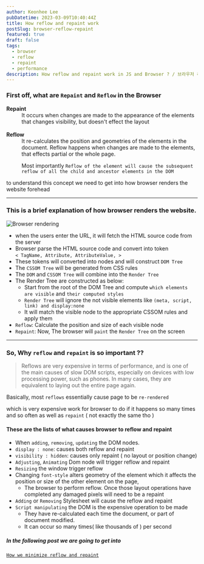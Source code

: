 ```yaml
---
author: Keonhee Lee
pubDatetime: 2023-03-09T10:40:44Z
title: How reflow and repaint work
postSlug: browser-reflow-repaint
featured: true
draft: false
tags:
  - browser
  - reflow
  - repaint
  - performance
description: How reflow and repaint work in JS and Browser ? / 브라우저 리플로우 리페인트 과정 영작 연습
---
```


### First off, what are `Repaint` and `Reflow` in the Browser

<dl>
  <dt><strong>Repaint</strong></dt>
  <dd>It occurs when changes are made to the appearance of the elements that changes visibility, but doesn't effect the layout
</dd>
<br>
  <dt><strong>Reflow</strong></dt>
  <dd>It re-calculates the position and geometries of the elements in the document.
  Reflow happens when changes are made to the elements, that effects partial or the whole page.

Most importantly `Reflow of the element will cause the subsequent reflow of all the child and ancestor elements in the DOM`</dd>

</dl>

to understand this concept we need to get into how browser renders the website forehead

---

### This is a brief explanation of how browser renders the website.

![Browser rendering](https://res.cloudinary.com/practicaldev/image/fetch/s--gCp3mv5T--/c_limit%2Cf_auto%2Cfl_progressive%2Cq_auto%2Cw_880/https://dev-to-uploads.s3.amazonaws.com/i/vbtr2gfaitr0am5nl4io.png 'browser rendering')

- when the users enter the URL, it will fetch the HTML source code from the server
- Browser parse the HTML source code and convert into token <br>
  `< TagName, Attribute, AttributeValue, >`
- These tokens will converted into nodes and will construct `DOM Tree`
- The `CSSOM Tree` will be generated from CSS rules
- The `DOM` and `CSSOM Tree` will combine into the `Render Tree`
- The Render Tree are constructed as below:
  - Start from the root of the DOM Tree and compute `which elements are visible` and `their computed styles`
  - `Render Tree` will ignore the not visible elements like `(meta, script, link) and display:none`
  - It will match the visible node to the appropriate CSSOM rules and apply them
- `Reflow`: Calculate the position and size of each visible node
- `Repaint`: Now, The browser will `paint` the `Render Tree` on the screen

---

### So, Why `reflow` and `repaint` is so important ??

> Reflows are very expensive in terms of performance, and is one of the main causes of slow DOM scripts, especially on devices with low
> processing power, such as phones. In many cases, they are equivalent to laying out the entire page again.

Basically, most `reflows` essentially cause page to be `re-rendered`

which is very expensive work for browser to do if it happens so many times and so often as well as `repaint` ( not exactly the same tho )

#### These are the lists of what causes browser to reflow and repaint

- When `adding`, `removing`, `updating` the DOM nodes.
- `display : none`: causes both reflow and repaint
- `visibility : hidden`: causes only repaint ( no layout or position change)
- `Adjusting`, `Animating` Dom node will trigger reflow and repaint
- `Resizing` the window trigger reflow
- Changing `font-style` alters geometry of the element which it affects the position or size of the other element on the page,
  - The browser to perform reflow. Once those layout operations have completed any damaged pixels will need to be a repaint
- `Adding` or `Removing` Stylesheet will cause the reflow and repaint
- `Script manipulating` the DOM is the expensive operation to be made
  - They have re-calculated each time the document, or part of document modified.
  - It can occur so many times( like thousands of ) per second

##### In the following post we are going to get into

<a href='./minimize-reflow-repaint'>`How we minimize reflow and repaint`</a>

